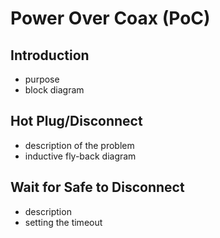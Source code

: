 # Power Over Coax (PoC)

## Introduction
- purpose
- block diagram

## Hot Plug/Disconnect
- description of the problem
- inductive fly-back diagram

## Wait for Safe to Disconnect
- description
- setting the timeout

